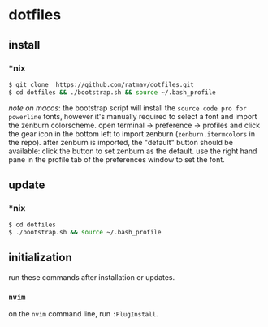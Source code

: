 dotfiles
========

## install

### *nix

```bash
$ git clone  https://github.com/ratmav/dotfiles.git
$ cd dotfiles && ./bootstrap.sh && source ~/.bash_profile
```

_note on macos_: the bootstrap script will install the `source code pro for powerline` fonts, however it's manually required to select a font and import the zenburn colorscheme. open terminal -> preference -> profiles and click the gear icon in the bottom left to import zenburn (`zenburn.itermcolors` in the repo). after zenburn is imported, the "default" button should be available: click the button to set zenburn as the default. use the right hand pane in the profile tab of the preferences window to set the font.

## update

### *nix

```bash
$ cd dotfiles
$ ./bootstrap.sh && source ~/.bash_profile
```

## initialization

run these commands after installation or updates.

### `nvim`

on the `nvim` command line, run `:PlugInstall`.
